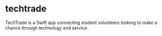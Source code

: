 # techtrade
TechTrade is a Swift app connecting student volunteers looking to make a chance through technology and service.
